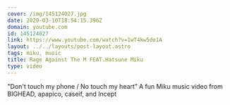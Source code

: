 ```yaml
---
cover: /img/145124027.jpg
date: 2020-03-10T18:54:15.396Z
domain: youtube.com
id: 145124027
link: https://www.youtube.com/watch?v=1wT4kw5do1A
layout: ../../layouts/post-layout.astro
tags: miku, music
title: Rage Against The M FEAT.Hatsune Miku
type: video
---
```


"Don't touch my phone / No touch my heart” A fun Miku music video from BIGHEAD, apapico, caseif, and Incept
